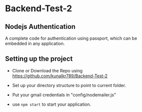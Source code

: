 # Backend-Test-2
## Nodejs Authentication
A complete code for authentication using passport, which can be embedded in any application.

## Setting up the project
* Clone or Download the Repo using https://github.com/kunalkr789/Backend-Test-2

* Set up your directory structure to point to current folder.

* Put your gmail credentials in "config/nodemailer.js"

* use `npm start` to start your application.
